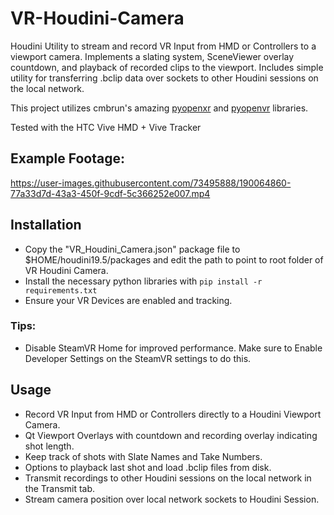 # VR-Houdini-Camera
Houdini Utility to stream and record VR Input from HMD or Controllers to a viewport camera. Implements a slating system, SceneViewer overlay countdown, and playback of recorded clips to the viewport. Includes simple utility for transferring .bclip data over sockets to other Houdini sessions on the local network.

This project utilizes cmbrun's amazing [pyopenxr](https://github.com/cmbruns/pyopenxr) and [pyopenvr](https://github.com/cmbruns/pyopenvr) libraries.

Tested with the HTC Vive HMD + Vive Tracker

## Example Footage:

https://user-images.githubusercontent.com/73495888/190064860-77a33d7d-43a3-450f-9cdf-5c366252e007.mp4

## Installation
* Copy the "VR_Houdini_Camera.json" package file to $HOME/houdini19.5/packages and edit the path to point to root folder of VR Houdini Camera.
* Install the necessary python libraries with `pip install -r requirements.txt`
* Ensure your VR Devices are enabled and tracking.

### Tips:
* Disable SteamVR Home for improved performance. Make sure to Enable Developer Settings on the SteamVR settings to do this.

## Usage
* Record VR Input from HMD or Controllers directly to a Houdini Viewport Camera.
* Qt Viewport Overlays with countdown and recording overlay indicating shot length.
* Keep track of shots with Slate Names and Take Numbers.
* Options to playback last shot and load .bclip files from disk.
* Transmit recordings to other Houdini sessions on the local network in the Transmit tab.
* Stream camera position over local network sockets to Houdini Session.

